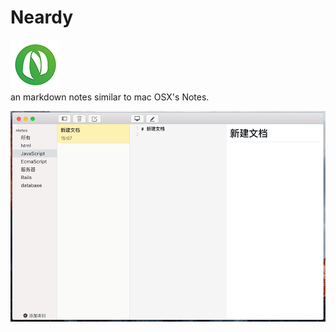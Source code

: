 # Neardy
 ![](./build/icon80.png)    
 an markdown notes similar to mac OSX's Notes.

 ![](./shoot.png) 
